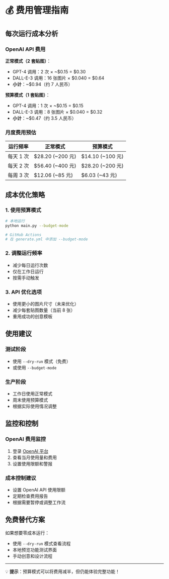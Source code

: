 # 💰 费用管理指南

## 每次运行成本分析

### OpenAI API 费用

**正常模式（2 套贴图）**：

- GPT-4 调用：2 次 × ~$0.15 = $0.30
- DALL-E-3 调用：16 张图片 × $0.040 = $0.64
- **小计**：~$0.94（约 7 人民币）

**预算模式（1 套贴图）**：

- GPT-4 调用：1 次 × ~$0.15 = $0.15
- DALL-E-3 调用：8 张图片 × $0.040 = $0.32
- **小计**：~$0.47（约 3.5 人民币）

### 月度费用预估

| 运行频率  | 正常模式         | 预算模式         |
| --------- | ---------------- | ---------------- |
| 每天 1 次 | $28.20 (~200 元) | $14.10 (~100 元) |
| 每天 2 次 | $56.40 (~400 元) | $28.20 (~200 元) |
| 每周 3 次 | $12.06 (~85 元)  | $6.03 (~43 元)   |

## 成本优化策略

### 1. 使用预算模式

```bash
# 本地运行
python main.py --budget-mode

# GitHub Actions
# 在 generate.yml 中添加 --budget-mode
```

### 2. 调整运行频率

- 减少每日运行次数
- 仅在工作日运行
- 按需手动触发

### 3. API 优化选项

- 使用更小的图片尺寸（未来优化）
- 减少每套贴图数量（当前 8 张）
- 重用成功的创意模板

## 使用建议

### 测试阶段

- 使用 `--dry-run` 模式（免费）
- 或使用 `--budget-mode`

### 生产阶段

- 工作日使用正常模式
- 周末使用预算模式
- 根据实际使用情况调整

## 监控和控制

### OpenAI 费用监控

1. 登录 [OpenAI 平台](https://platform.openai.com/usage)
2. 查看当月使用量和费用
3. 设置使用限额和警报

### 成本控制建议

- 设置 OpenAI API 使用限额
- 定期检查费用报告
- 根据需要暂停或调整工作流

## 免费替代方案

如果想要零成本运行：

- 使用 `--dry-run` 模式查看流程
- 本地预览功能测试界面
- 手动创意和设计流程

---

💡 **提示**：预算模式可以将费用减半，但仍能体验完整功能！
